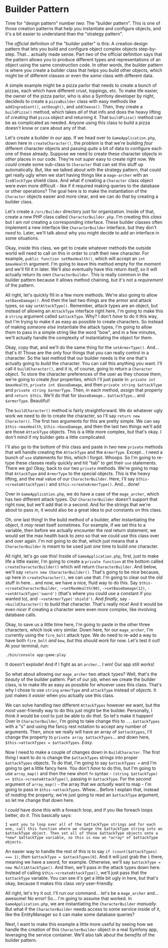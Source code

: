 # Builder Pattern

Time for "design pattern" number *two*: The "builder pattern". This is one of those creation patterns that help you instantiate and configure objects, and it's a bit easier to understand than the "strategy pattern".

The *official* definition of the "builder patter" is this: A creation design pattern that lets you build and configure object complex objects step-by-step. That... actually made sense. Part *two* of the official definition says that the pattern allows you to produce different types and representations of an object using the same construction code. In other words, the builder pattern is where you create a builder class that helps you *build* other objects, which might be of different classes or even the *same* class with different data.

A simple example might be a pizza parlor that needs to create a bunch of pizzas, each which have different crust, toppings, etc. To make life easier, the owner of the pizza parlor, who is also a Symfony developer by night, decideds to create a `pizzaBuilder` class with easy methods like `addIngredient()`, `setDough()`, and `addCheese()`. Then, they create a `buildPizza()` method, which takes *all* of that info and does the heavy lifting of *creating* that `pizza` object and returning it. That `buildPizza()` method can be as complicated as needed. Anyone using this class to build a pizza doesn't know or care about any of that.

Let's create a builder in *our* app. If we head over to `GameApplication.php`, down here in `createCharacter()`, the *problem* is that we're building *four* different character objects and passing *quite* a bit of data to configure each one of these already. Suppose we need to create these character objects in *other* places in our code. They're not *super* easy to create right now. We *could* create some sub-class to `Character` that can set this stuff up automatically. But, like we talked about with the strategy pattern, that could get really ugly when we start having things like a `mage-archer` with an `IceBlockType` shield class. And what if creating a `Character` class object were even more difficult - like if it required making queries to the database or other operations? The goal here is to make the instantiation of the `Character` objects easier and more clear, and we can do that by creating a builder class.

Let's create a `/src/Builder` directory just for organization. Inside of that, create a new PHP class called `CharacterBuilder.php`. I'm creating this *class* but I am *not* creating a corresponding interface. These builder classes often implement a new interface like `CharacterBuilder` interface, but they don't *need* to. Later, we'll talk about why you might decide to add an interface in some situations.

Okay, inside this class, we get to create whatever methods the outside world will need to call on this in order to craft their new character. For example, `public function setMaxHealth()`, which will accept an `int $maxHealth` argument. I'm going to leave this method empty for the moment and we'll fill it in later. We'll also eventually have this return *itself*, so it will actually return its own `CharacterBuilder`. This is really common in the builder pattern because it allows method chaining, but it's not a *requirement* of the pattern.

All right, let's quickly fill in a few more methods. We're also going to allow `setBaseDamage()`. And then the last two things are the armor and attack types, so say `setAttackType()`. Remember, attack types are an object, but instead of allowing an `AttackType` interface right here, I'm going to make this a `string` argument called `$attackType`. Why? I don't *have* to do it this way, but I'm trying to make it as easy as possible to create characters. So instead of making *someone else* instantiate the attack types, I'm going to allow them to pass in a simple string like the word "bow", and in a few minutes, we'll actually handle the complexity of instantiating the object for them.

Okay, copy that, and we'll do the same thing for the `setArmorType()`. And... that's it! Those are the only four things that you can really control in a character. So the last method that our builder needs is the one that's actually going to *build* the character. You can call this anything you want. I'll call it `buildCharacter()`, and it is, of course, going to return a `Character` object. To store the character preferences of the user as they choose them, we're going to create *four* properties, which I'll just paste in: `private int $maxHealth`, `private int $baseDamage`, and then `private string $attackType` and `private string $armorType`. Then, in each method, *assign* that property and `return $this`. We'll do that for `$baseDamage`... `$attackType`... and `$armorType`. Beautiful!

The `buildCharacter()` method is fairly straightforward. We do whatever ugly work we need to do to create the character, so I'll say `return new Character()`. The first two arguments for this are pretty simple. We can say `$this->maxHealth`, `$this->baseDamage`, and then the last two things we'll add are those `AttackType` objects. This *is* a little more complex, but that's okay. I don't mind if my builder gets a little complicated.

I'll also go to the bottom of this class and paste in two new `private` methods that will handle creating the `AttackType` and the `ArmorType`. Except... I need a bunch of `use` statements for this, which I forgot. Whoops. So I'm going to re-type these classes really quickly and hit "tab" to get their `use` statements. There we go! Okay, back to our two `private` methods. We're going to map that `AttackType` and `ArmorType` to the special objects. *This* is the heavy lifting, and the real value of our `CharacterBuilder`. Here, I'll say `$this->createAttackType()` and `$this->createArmorType()`. And... done!

Over in `GameApplication.php`, we do have a case of the `mage_archer`, which has *two* different attack types. Our `CharacterBuilder` doesn't support that right now, but we'll add that in a second. And for the strings that we're about to pass in, it would also be a great idea to put constants on this class.

Oh, one last thing! In the build method of a builder, after instantiating the object, it *may* reset itself sometimes. For example, if we set this to a variable, then before we actually encounter the *real* return statement, we would set the max health back to zero so that we could use this class over and over again. I'm *not* going to do that, which just means that a `CharacterBuilder` is meant to be used just *one* time to build *one* character.

All right, let's go use this! Inside of `GameApplication.php`, first, just to make life a little easier, I'm going to create a `private function` at the bottom called `createCharacterBuilder()` which will return `CharacterBuilder`. And below, we'll say `return new CharacterBuilder()`. That's going to be nice because, up here in `createCharacter()`, we can use that. I'm going to clear out the old stuff in here... and now, we have a nice, fluid way to do this. Say `$this->createCharacterBuilder`, `->setMaxHealth(90)`, `->setBaseDamage(12)`, `->setAttackType('sword')` (that's where you could use a constant if you wanted to), and `->setArmorType('shield')`. And *finally*, say `->buildCharacter()` to *build* that character. That's really nice! And it would be even *nicer* if creating a character were even *more* complex, like involving database calls.

Okay, to save us a little time here, I'm going to paste in the other three characters, which look very similar. Down here, for our `mage_archer`, I'm currently using the `fire_bolt` attack type. We do need to re-add a way to have both `fire_bolt` *and* `bow`, *but* this should work for now. Let's test it out! At your terminal, run:

```terminal
./bin/console app:game:play
```

It doesn't explode! And if I fight as an `archer`... I win! Our app still works!

So what about allowing our `mage_archer` two attack types? Well, that's the *beauty* of the builder pattern. Part of our job, when we create the builder class, is to make life as easy as possible for whoever uses this class. That's why I chose to use `string` `armorType` and `attackType` instead of *objects*. It just makes it *easier* when you actually use this class.

We can solve handling *two* different `AttackTypes` however we want, but the *most* user-friendly way to do this just might be the builder. Personally, I think it would be cool to just be able to do *that*. So let's make it happen! Over in `CharacterBuilder`, I'm going to take change this to `...$attackTypes` with a "s" and using the fancy rest notation to accept any number of arguments. Then, since we really will have an array of `$attacktypes`, I'll change the property to `private array $attackTypes`... and down here, `$this->attackTypes = $attackTypes`. *Easy*.

Now I need to make a couple of changes down in `BuildCharacter`. The first thing I want to do is change the `$attackTypes` strings into proper `$attackTypes` objects. To do that, I'm going to say `$attackTypes =` and I'm going to get a little fancy here. You don't *have* to do this, but I'm going to use `array_map()` and then the new short `fn` syntax - `(string $attackType) => $this->createAttackType()`, passing in `$attackType`. For the *second* argument of `array_map()` - the array that we *actually* want to map - I'm going to pass in `$this->attackTypes`. Whew... Before I explain that, instead of *reading* the property, we're just going to read an `$attackType` argument, so let me change that down here.

I *could* have done this with a foreach loop, and if you like foreach loops better, *do it*. This basically says:

`I want you to loop over all of the $attackType strings and for each one, call this function where we change the $attackType string into an $attackType object. Then set all of those $attackType objects onto a *new* $attackType variable, so this is now an *array* of $attackType objects.`

An easier way to handle the rest of this is to say `if (count($attackTypes) === 1)`, *then* `$attackType = $attackTypes[0]`. And it will just grab the `1` there, meaning we have a sword, for example. Otherwise, we'll say `$attackType = new MultiAttackType()`. And then, we'll pass in the attack types down here. Instead of calling `$this->createAttackType()`, we'll just pass that the `$attackType` variable. You can see it's get a little bit ugly in here, but that's okay, because it makes this class *very* user-friendly.

All right, let's try it out. I'll run our command... let's be a `mage_archer` and... awesome! No error! So... I'm going to assume that worked. In `GameApplication.php`, we are instantiating the `CharacterBuilder` *manually*. But what if the `CharacterBuilder` needs access to some service inside of it, like the EntityManager so it can make some database queries?

Next, I want to make this example a little more useful by seeing how we handle the creation of this `CharacterBuilder` object in a real Symfony app, leveraging the service container. We'll also talk about the *benefits* of the builder pattern.
